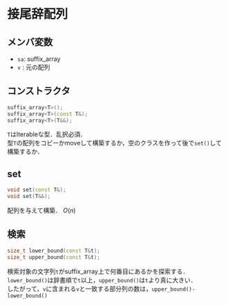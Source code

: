 # 接尾辞配列
## メンバ変数
- `sa`: suffix_array  
- `v` : 元の配列
## コンストラクタ
```C++
suffix_array<T>();
suffix_array<T>(const T&);
suffix_array<T>(T&&);
```
`T`はIterableな型．乱択必須．  
型`T`の配列をコピーかmoveして構築するか，空のクラスを作って後で`set()`して構築するか．

## set
```C++
void set(const T&);
void set(T&&);
```
配列を与えて構築． $O(n)$

## 検索
```C++
size_t lower_bound(const T&t);
size_t upper_bound(const T&t);
```
検索対象の文字列`t`がsuffix_array上で何番目にあるかを探索する．  
`lower_bound()`は辞書順で`t`以上，`upper_bound()`は`t`より真に大きい．  
したがって，`v`に含まれる`v`と一致する部分列の数は，`upper_bound()-lower_bound()`